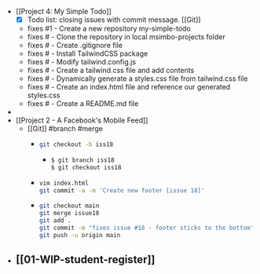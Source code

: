 - [[Project 4: My Simple Todo]]
	- [x] Todo list: closing issues with commit message. [[Git]]
	- fixes #1 - Create a new repository my-simple-todo
	- fixes # - Clone the repository in local msimbo-projects folder
	- fixes # - Create .gitignore file
	- fixes # - Install TailwindCSS package
	- fixes # - Modify tailwind.config.js
	- fixes # - Create a tailwind.css file and add contents
	- fixes # - Dynamically generate a styles.css file from tailwind.css file
	- fixes # - Create an index.html file and reference our generated styles.css
	- fixes # - Create a README.md file
-
- [[Project 2 - A Facebook's Mobile Feed]]
	- [[Git]] #branch #merge
		- ```bash
		  git checkout -b iss18
		  ```
			- ```bash
			  $ git branch iss18
			  $ git checkout iss18
			  ```
		- ```bash
		  vim index.html
		  git commit -a -m 'Create new footer [issue 18]'
		  ```
		- ```bash
		  git checkout main
		  git merge issue18
		  git add .
		  git commit -m "fixes issue #18 - footer sticks to the bottom"
		  git push -u origin main
		  ```
- [[01-WIP-student-register]]
	-